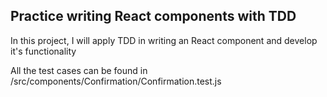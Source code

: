 ## Practice writing React components with TDD

In this project, I will apply TDD in writing an React component and develop it's functionality

All the test cases can be found in /src/components/Confirmation/Confirmation.test.js
